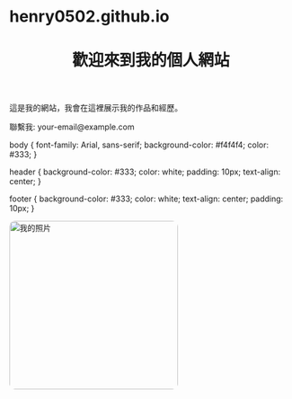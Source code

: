 # henry0502.github.io
<!DOCTYPE html>
<html lang="zh">
<head>
    <meta charset="UTF-8">
    <meta name="viewport" content="width=device-width, initial-scale=1.0">
    <title>我的個人網站</title>
</head>
<body>
    <header>
        <h1>歡迎來到我的個人網站</h1>
    </header>
    <main>
        <p>這是我的網站，我會在這裡展示我的作品和經歷。</p>
    </main>
    <footer>
        <p>聯繫我: your-email@example.com</p>
    </footer>
</body>
</html>
body {
    font-family: Arial, sans-serif;
    background-color: #f4f4f4;
    color: #333;
}

header {
    background-color: #333;
    color: white;
    padding: 10px;
    text-align: center;
}

footer {
    background-color: #333;
    color: white;
    text-align: center;
    padding: 10px;
}
<head>
    <meta charset="UTF-8">
    <meta name="viewport" content="width=device-width, initial-scale=1.0">
    <title>我的個人網站</title>
    <link rel="stylesheet" href="style.css">
</head>
<img src="https://encrypted-tbn0.gstatic.com/images?q=tbn:ANd9GcSWpFthE7F70k88--6q9fFR01EKpDLmnQmDTQ&s" alt="我的照片" width="300" style="border-radius: 10px;">
